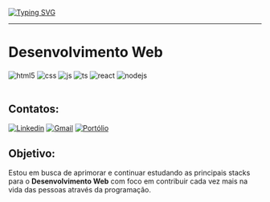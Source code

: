 [![Typing SVG](https://readme-typing-svg.demolab.com?font=Roboto&weight=900&duration=2000&size=32&pause=1000&color=00FF7F&width=435&lines=Olá,+sou+o+Wesley+da+Silva;Seja+muito+bem+vindo(a))](https://git.io/typing-svg)

<hr/>

# Desenvolvimento Web
<div style="display: inline_block">
  <img align="center" alt="html5" src="https://img.shields.io/badge/HTML5-E34F26?style=for-the-badge&logo=html5&logoColor=white" />
  <img align="center" alt="css" src="https://img.shields.io/badge/CSS3-1572B6?style=for-the-badge&logo=css3&logoColor=white" />
  <img align="center" alt="js" src="https://img.shields.io/badge/JavaScript-F7DF1E?style=for-the-badge&logo=javascript&logoColor=black" />
  <img align="center" alt="ts" src="https://img.shields.io/badge/TypeScript-007ACC?style=for-the-badge&logo=typescript&logoColor=white" />
  <img align="center" alt="react" src="https://img.shields.io/badge/React-20232A?style=for-the-badge&logo=react&logoColor=61DAFB" />
  <img align="center" alt="nodejs" src="https://img.shields.io/badge/Node.js-43853D?style=for-the-badge&logo=node.js&logoColor=white" />
</div><br/>

## Contatos:
[![Linkedin](https://img.shields.io/badge/LinkedIn-0077B5?style=for-the-badge&logo=linkedin&logoColor=white)](https://www.linkedin.com/in/wesleysv19/)
[![Gmail](https://img.shields.io/badge/Gmail-D14836?style=for-the-badge&logo=gmail&logoColor=white)](https://wesleyysilvaa1912@gmail.com)
[![Portólio](https://img.shields.io/badge/Portfólio-gray?style=for-the-badge&)](https://wesleysv19.github.io/portfolio/)


## Objetivo:
Estou em busca de aprimorar e continuar estudando as principais stacks para o **Desenvolvimento Web** com foco em contribuir cada vez mais na vida das pessoas através da programação.



